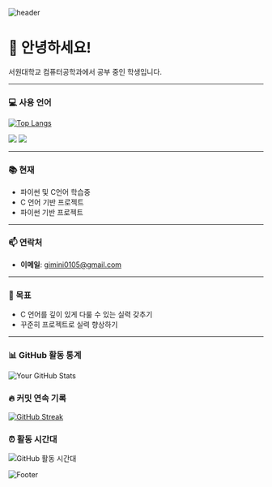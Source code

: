 ![header](https://capsule-render.vercel.app/api?type=waving&color=auto&height=200&section=header)

# 👋 안녕하세요!

서원대학교 컴퓨터공학과에서 공부 중인 학생입니다.

---

### 💻 사용 언어
[![Top Langs](https://github-readme-stats.vercel.app/api/top-langs/?username=torii729)](https://github.com/torii729/github-readme-stats)

<p>
  <img src="https://img.shields.io/badge/C-00599C?style=flat&logo=c&logoColor=white"/>
  <img src="https://img.shields.io/badge/Python-3776AB?style=flat&logo=python&logoColor=white"/>
</p>

---

### 📚 현재
- 파이썬 및 C언어 학습중
- C 언어 기반 프로젝트
- 파이썬 기반 프로젝트

---

### 📫 연락처
- **이메일**: gimini0105@gmail.com

---

### 🧭 목표
- C 언어를 깊이 있게 다룰 수 있는 실력 갖추기
- 꾸준히 프로젝트로 실력 향상하기

---

### 📊 GitHub 활동 통계
![Your GitHub Stats](https://github-readme-stats.vercel.app/api?username=torii729&show_icons=true&theme=tokyonight)

### 🔥 커밋 연속 기록
[![GitHub Streak](https://streak-stats.demolab.com?user=torii729&theme=tokyonight)](https://git.io/streak-stats)

### ⏰ 활동 시간대
![GitHub 활동 시간대](https://github-readme-activity-graph.vercel.app/graph?username=torii729&theme=github-compact&area=true)

![Footer](https://capsule-render.vercel.app/api?type=waving&color=auto&height=200&section=footer)
